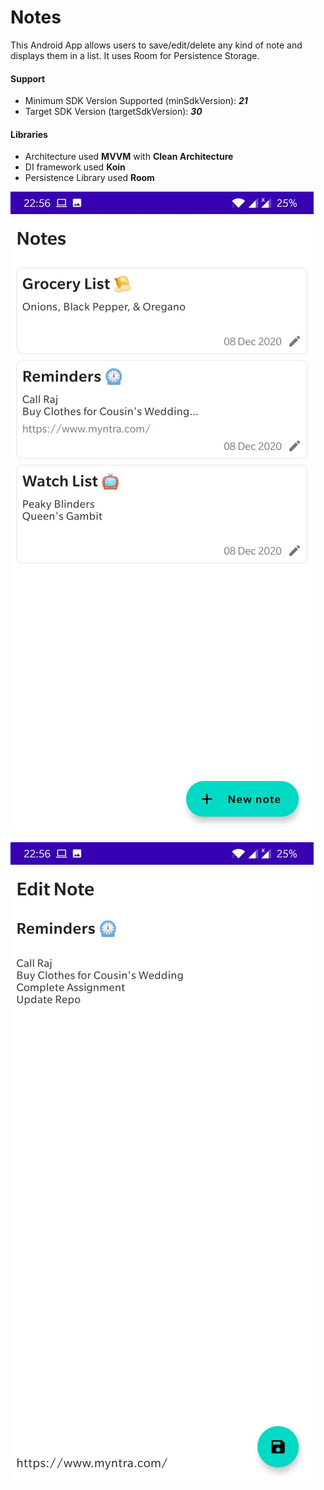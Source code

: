 
# Notes
This Android App allows users to save/edit/delete any kind of note and displays them in a list. It uses Room for Persistence Storage. 

#### Support
- Minimum SDK Version Supported (minSdkVersion): _**21**_
- Target SDK Version (targetSdkVersion): _**30**_

#### Libraries
- Architecture used **MVVM** with **Clean Architecture**
- DI framework used **Koin**
- Persistence Library used **Room**


![Sample Notes List](https://github.com/OhhhThatVarun/Notes/blob/master/Sample%20Notes%20List.jpeg)


![Sample Note](https://github.com/OhhhThatVarun/Notes/blob/master/Sample%20Note.jpeg)
